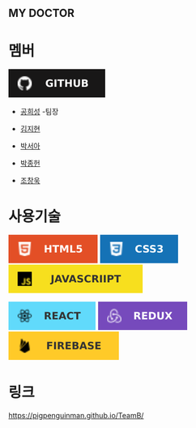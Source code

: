 ## MY DOCTOR

# 멤버
![github](./ReadMe_img/github.svg)
- [공희성](https://github.com/PigPenguinMan)
  -팀장 

- [김지현](https://github.com/wooodii) 

- [박서아](https://github.com/sophy97)

- [박종헌](https://github.com/whdgjs7300)

- [조창욱](https://github.com/sheepdog13)

# 사용기술

![HTML5](./ReadMe_img/html5.svg)
![CSS3](./ReadMe_img/css3.svg)
![JAVASCRIPT](./ReadMe_img/javascript.svg)

![REACT](./ReadMe_img/react.svg)
![REDUX](./ReadMe_img/redux.svg)
![FIREBASE](./ReadMe_img/firebase.svg)

# 링크 
https://pigpenguinman.github.io/TeamB/

#

